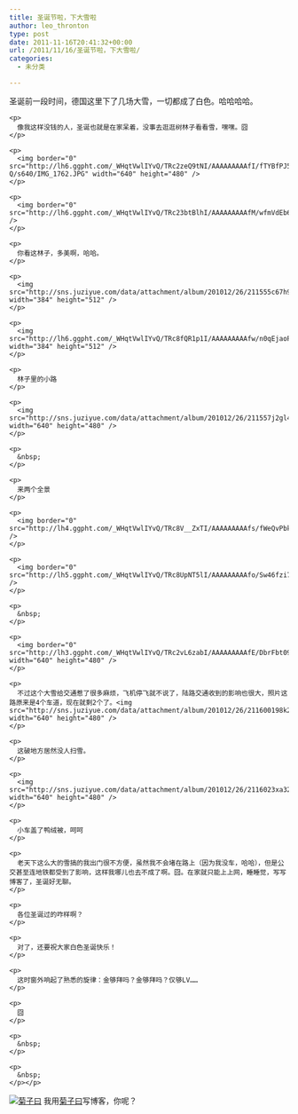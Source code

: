 ```yaml
---
title: 圣诞节啦，下大雪啦
author: leo_thronton
type: post
date: 2011-11-16T20:41:32+00:00
url: /2011/11/16/圣诞节啦，下大雪啦/
categories:
  - 未分类

---
```

<div class="PublishedByWebStory-[6]51_CC7F387C5E1D49489B4F0209876F4FF3_43A8AB643D51415182C6EC534EF19C45">
  <div>
    <p>
      圣诞前一段时间，德国这里下了几场大雪，一切都成了白色。哈哈哈哈。
    </p>
    
    <p>
      像我这样没钱的人，圣诞也就是在家呆着，没事去逛逛树林子看看雪，嘿嘿。囧
    </p>
    
    <p>
      <img border="0" src="http://lh6.ggpht.com/_WHqtVwlIYvQ/TRc2zeQ9tNI/AAAAAAAAAfI/fTYBfPJ53-Q/s640/IMG_1762.JPG" width="640" height="480" />
    </p>
    
    <p>
      <img border="0" src="http://lh6.ggpht.com/_WHqtVwlIYvQ/TRc23btBlhI/AAAAAAAAAfM/wfmVdEb66pk/s640/IMG_1793.JPG" />
    </p>
    
    <p>
      你看这林子，多美啊，哈哈。
    </p>
    
    <p>
      <img src="http://sns.juziyue.com/data/attachment/album/201012/26/211555c67h9n05ui7h4s91.png" width="384" height="512" />
    </p>
    
    <p>
      <img src="http://lh6.ggpht.com/_WHqtVwlIYvQ/TRc8fQR1p1I/AAAAAAAAAfw/n0qEjaoPcpE/s512/IMG_1800.JPG" width="384" height="512" />
    </p>
    
    <p>
      林子里的小路
    </p>
    
    <p>
      <img src="http://sns.juziyue.com/data/attachment/album/201012/26/211557j2gl4v0llrzczdv4.png" width="640" height="480" />
    </p>
    
    <p>
      &nbsp;
    </p>
    
    <p>
      来两个全景
    </p>
    
    <p>
      <img border="0" src="http://lh4.ggpht.com/_WHqtVwlIYvQ/TRc8V__ZxTI/AAAAAAAAAfs/fWeQvPbkBag/s800/Wald%203.jpg" />
    </p>
    
    <p>
      <img border="0" src="http://lh5.ggpht.com/_WHqtVwlIYvQ/TRc8UpNT5lI/AAAAAAAAAfo/Sw46fzi7TR8/s800/Wald%202.jpg" />
    </p>
    
    <p>
      &nbsp;
    </p>
    
    <p>
      <img border="0" src="http://lh3.ggpht.com/_WHqtVwlIYvQ/TRc2vL6zabI/AAAAAAAAAfE/DbrFbt09rVc/s640/IMG_1738.JPG" width="640" height="480" />
    </p>
    
    <p>
      不过这个大雪给交通惹了很多麻烦，飞机停飞就不说了，陆路交通收到的影响也很大，照片这路原来是4个车道，现在就剩2个了。<img src="http://sns.juziyue.com/data/attachment/album/201012/26/211600198k22vs787kv77f.png" width="640" height="480" />
    </p>
    
    <p>
      这破地方居然没人扫雪。
    </p>
    
    <p>
      <img src="http://sns.juziyue.com/data/attachment/album/201012/26/2116023xa32bcxczp2qwoz.png" width="640" height="480" />
    </p>
    
    <p>
      小车盖了鸭绒被，呵呵
    </p>
    
    <p>
      老天下这么大的雪搞的我出门很不方便，虽然我不会堵在路上（因为我没车，哈哈），但是公交甚至连地铁都受到了影响，这样我哪儿也去不成了啊。囧。在家就只能上上网，睡睡觉，写写博客了，圣诞好无聊。
    </p>
    
    <p>
      各位圣诞过的咋样啊？
    </p>
    
    <p>
      对了，还要祝大家白色圣诞快乐！
    </p>
    
    <p>
      这时窗外响起了熟悉的旋律：金够拜吗？金够拜吗？仅够LV……
    </p>
    
    <p>
      囧
    </p>
    
    <p>
      &nbsp;
    </p>
    
    <p>
      &nbsp;
    </p></p>
  </div>
  
  <div class="PoweredByWebStory" style="margin-top:15px;margin-bottom:10px;">
    <a target="_blank" href="http://sns.juziyue.com/webinvite.php?u=337" rel="noopener noreferrer"><img src="http://image.juziyue.com/WebStoryLogo24.png" alt="菊子曰" style="border:0;" /></a>&nbsp;我用<a target="_blank" href="http://sns.juziyue.com/webinvite.php?u=337" rel="noopener noreferrer">菊子曰</a>写博客，你呢？
  </div>
</div>